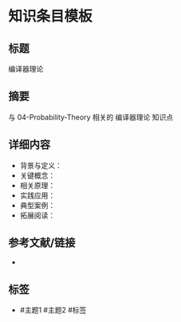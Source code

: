 # 知识条目模板

## 标题

编译器理论

## 摘要

与 04-Probability-Theory 相关的 编译器理论 知识点

## 详细内容

- 背景与定义：
- 关键概念：
- 相关原理：
- 实践应用：
- 典型案例：
- 拓展阅读：

## 参考文献/链接

-

## 标签

- #主题1 #主题2 #标签
